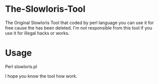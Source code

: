 # The-Slowloris-Tool
The Original Slowloris Tool that coded by perl language you can use it for free cause the has been deleted. I'm not responsible from this tool if you use it for illegal hacks or works.



# Usage
Perl slowloris.pl

I hope you know the tool how work.
